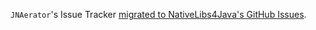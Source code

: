 `JNAerator`'s Issue Tracker [migrated to NativeLibs4Java's GitHub Issues](https://github.com/ochafik/nativelibs4java/issues?sort=created&direction=desc&state=open).
